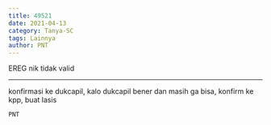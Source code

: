 ```yaml
---
title: 49521
date: 2021-04-13
category: Tanya-SC
tags: Lainnya
author: PNT
---
```


EREG nik tidak valid

---

konfirmasi ke dukcapil, kalo dukcapil bener dan masih ga bisa, konfirm ke kpp, buat lasis

`PNT`
